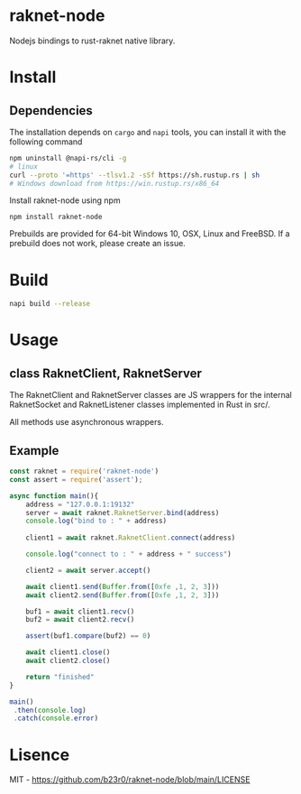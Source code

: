 # raknet-node
Nodejs bindings to rust-raknet native library.

# Install

## Dependencies

The installation depends on `cargo` and `napi` tools, you can install it with the following command

```sh
npm uninstall @napi-rs/cli -g
# linux
curl --proto '=https' --tlsv1.2 -sSf https://sh.rustup.rs | sh
# Windows download from https://win.rustup.rs/x86_64
```

Install raknet-node using npm

```
npm install raknet-node
```

Prebuilds are provided for 64-bit Windows 10, OSX, Linux and FreeBSD. If a prebuild does not work, please create an issue.

# Build

```sh
napi build --release
```

# Usage

## class RaknetClient, RaknetServer

The RaknetClient and RaknetServer classes are JS wrappers for the internal RaknetSocket and RaknetListener classes implemented in Rust in src/.

All methods use asynchronous wrappers.

## Example

```js
const raknet = require('raknet-node')
const assert = require('assert');

async function main(){
	address = "127.0.0.1:19132"
	server = await raknet.RaknetServer.bind(address)
	console.log("bind to : " + address)
	
	client1 = await raknet.RaknetClient.connect(address)

	console.log("connect to : " + address + " success")

	client2 = await server.accept()

	await client1.send(Buffer.from([0xfe ,1, 2, 3]))
	await client2.send(Buffer.from([0xfe ,1, 2, 3]))

	buf1 = await client1.recv()
	buf2 = await client2.recv()

	assert(buf1.compare(buf2) == 0)

	await client1.close()
	await client2.close()

	return "finished"
}

main()
 .then(console.log)
 .catch(console.error)
```

# Lisence

MIT - https://github.com/b23r0/raknet-node/blob/main/LICENSE